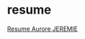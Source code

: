 # resume

[Resume Aurore JEREMIE](https://github.com/user-attachments/files/17489320/Shodo.-.Resume.Aurore.JEREMIE.english.docx.pdf)
